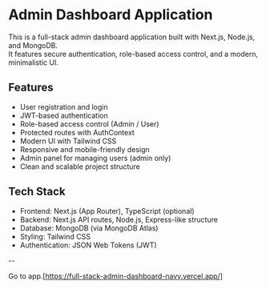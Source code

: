 # Admin Dashboard Application

This is a full-stack admin dashboard application built with Next.js, Node.js, and MongoDB.  
It features secure authentication, role-based access control, and a modern, minimalistic UI.

## Features

- User registration and login
- JWT-based authentication
- Role-based access control (Admin / User)
- Protected routes with AuthContext
- Modern UI with Tailwind CSS
- Responsive and mobile-friendly design
- Admin panel for managing users (admin only)
- Clean and scalable project structure

## Tech Stack

- Frontend: Next.js (App Router), TypeScript (optional)
- Backend: Next.js API routes, Node.js, Express-like structure
- Database: MongoDB (via MongoDB Atlas)
- Styling: Tailwind CSS
- Authentication: JSON Web Tokens (JWT)

--

Go to app.[https://full-stack-admin-dashboard-navy.vercel.app/]